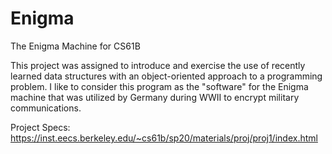 # Enigma
The Enigma Machine for CS61B

This project was assigned to introduce and exercise the use of recently learned data structures with an object-oriented approach to a programming problem. I like to consider
this program as the "software" for the Enigma machine that was utilized by Germany during WWII to encrypt military communications. 

Project Specs: https://inst.eecs.berkeley.edu/~cs61b/sp20/materials/proj/proj1/index.html
